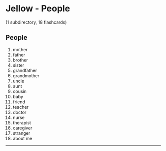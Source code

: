# Jellow - People
(1 subdirectory, 18 flashcards)

## People

1. mother
2. father
3. brother
4. sister
5. grandfather
6. grandmother
7. uncle
8. aunt
9. cousin
10. baby
11. friend
12. teacher
13. doctor
14. nurse
15. therapist
16. caregiver
17. stranger
18. about me

---
